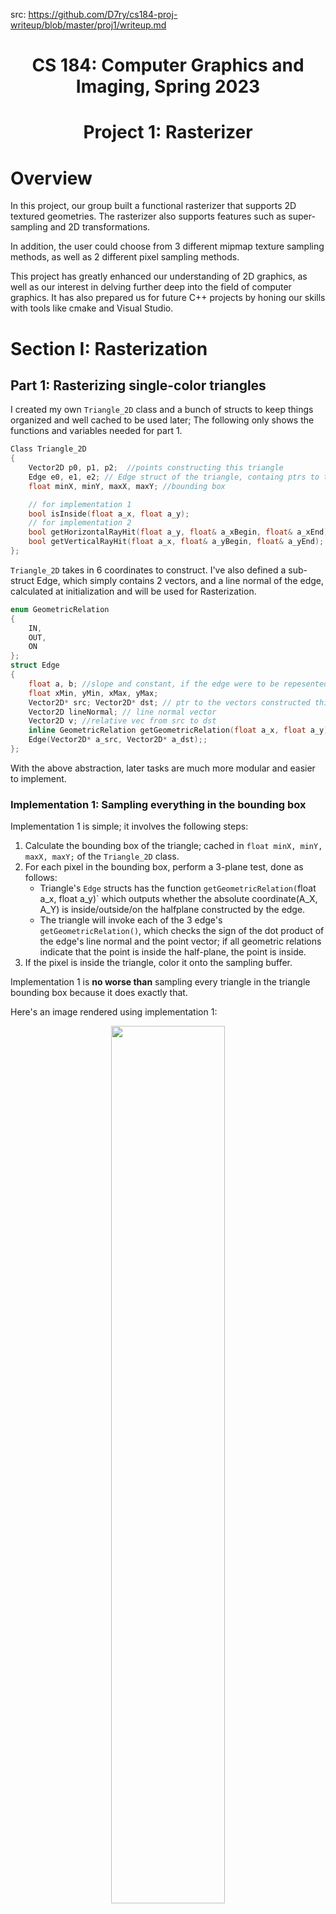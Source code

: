 src: https://github.com/D7ry/cs184-proj-writeup/blob/master/proj1/writeup.md
<h1 align="center">CS 184: Computer Graphics and Imaging, Spring 2023</h1>
<h1 align="center">Project 1: Rasterizer</h1>

# Overview
In this project, our group built a functional rasterizer that supports 2D textured geometries. The rasterizer also supports features such as super-sampling and 2D transformations. 

In addition, the user could choose from 3 different mipmap texture sampling methods, as well as 2 different pixel sampling methods.

This project has greatly enhanced our understanding of 2D graphics, as well as our interest in delving further deep into the field of computer graphics. It has also prepared us for future C++ projects by honing our skills with tools like cmake and Visual Studio.

# Section I: Rasterization

## Part 1: Rasterizing single-color triangles

I created my own `Triangle_2D` class and a bunch of structs to keep things organized and well cached to be used later; The following only shows the functions and variables needed for part 1.
```cpp
Class Triangle_2D
{
	Vector2D p0, p1, p2;  //points constructing this triangle
	Edge e0, e1, e2; // Edge struct of the triangle, containg ptrs to the vectors that construct them
	float minX, minY, maxX, maxY; //bounding box

	// for implementation 1
	bool isInside(float a_x, float a_y);
	// for implementation 2
	bool getHorizontalRayHit(float a_y, float& a_xBegin, float& a_xEnd);
	bool getVerticalRayHit(float a_x, float& a_yBegin, float& a_yEnd);
};
```
`Triangle_2D` takes in 6 coordinates to construct.
I've also defined a sub-struct Edge, which simply contains 2 vectors, and a line normal of the edge, calculated at initialization and will be used for Rasterization.
```cpp
enum GeometricRelation
{
	IN,
	OUT,
	ON
};
struct Edge
{
	float a, b; //slope and constant, if the edge were to be repesented in a 2d coordinate.
	float xMin, yMin, xMax, yMax;
	Vector2D* src; Vector2D* dst; // ptr to the vectors constructed this edge; vectors are stored in Triangle_2D
	Vector2D lineNormal; // line normal vector
	Vector2D v; //relative vec from src to dst
	inline GeometricRelation getGeometricRelation(float a_x, float a_y);
	Edge(Vector2D* a_src, Vector2D* a_dst);;
};
```
With the above abstraction, later tasks are much more modular and easier to implement.

### Implementation 1: Sampling everything in the bounding box
Implementation 1 is simple; it involves the following steps:
1. Calculate the bounding box of the triangle; cached in `float minX, minY, maxX, maxY;` of the `Triangle_2D` class.
2. For each pixel in the bounding box, perform a 3-plane test, done as follows:
	- Triangle's `Edge` structs has the function `getGeometricRelation(`float a_x, float a_y)` which outputs whether the absolute coordinate(A_X, A_Y) is inside/outside/on the halfplane constructed by the edge.
	- The triangle will invoke each of the 3 edge's `getGeometricRelation()`, which checks the sign of the dot product of the edge's line normal and the point vector; if all geometric relations indicate that the point is inside the half-plane, the point is inside.
3. If the pixel is inside the triangle, color it onto the sampling buffer.

Implementation 1 is **no worse than** sampling every triangle in the triangle bounding box because it does exactly that.  

Here's an image rendered using implementation 1:
<div align="center"><img src = "images/P1_Result.png" width="60%"/></div>

### Implementation 2: 2D Raycasting

Implementation 2 differs from implementation 1 in that it only samples 2 precise points for each sample unit, then fills in the pixels without sampling.  
The detailed algorithm goes as follows:
1. Compare the triangle's bounding box's width and height, if width > height, proceed to do vertical ray casts, else, proceed to do horizontal raycasts.
2. Start from one side of the bounding box, and keep doing raycasts vertically/horizontally until reaching the other side of the box; this is implemented through `Triangle_2D::getVerticalRayHit`and `Triangle_2D::getHorizontalRayHit`, which looks for the intersection between pairs of linear functions.

Here is a graphical illustration of the algorithm:
<div align="center">
<img src="images/P1_RayCasting.png" width="60%" text-align = "center"></img>
<figcaption align = "center">the left image has a smaller width than height, which is why the rays are cast vertically.</figcaption>
</div>

Theoretically, this implementation has O(n) speed with n being the min(width, height) of the triangle's bounding box, compared to the O(n2</sup>) complexity of implementation 1. The performance improvement is most noticeable under bigger resolutions.  

Here is a timing comparison(in ticks) between the 2 implementations, both rendering test3, the dragon svg file, under 2560*1440 resolution.  
The numbers below are the differences in `std::clock()` before and after `DrawRend::redraw()` invokes `SVG::draw()`.
<div align="center">
  <table>
    <tr>
      <td></td>
      <td>Native(2K)</td>
      <td>9x SS(8K)</td>
      <td>16x SS(32K)</td>
    </tr>
    <tr>
      <td>Sample Everything</td>
      <td align = "center">32</td>
      <td align = "center">182</td>
      <td align = "center">309</td>
    </tr>
    <tr>
      <td>2D Raycast</td>
      <td align = "center">12</td>
      <td align = "center">31</td>
      <td align = "center">48</td>
    </tr>
  </table>
</div>

further optimizations such as divide-and-conquer can still be made to lower the complexity to O(log<sub>2</sub>n); we plan to implement them in the future.

## Part 2: Antialiasing triangles

Rasterization by sampling inevitably causes jaggies and artifacts around high-frequency samples. **Super-sampling(SS)** is the most naive yet effective way to reduce them: SS simply samples a scaled-up version of the original geometry and scales the sample back down, combining multiple sampled pixels into one, resulting in a much smoother image.

### Implementation

Without super-sampling, the rasterizer's `sample_buffer` is as large as the frame buffer, and drawing onto the frame buffer is a 1-1 mapping process. The rasterization pipeline before SS works as follows:
1. Sample pixels from the triangle using either implementation described in Part 1.
2. Draw the sample buffer onto the frame buffer 1-on-1 at `RasterizerImp::resolve_to_framebuffer()`.

To achieve SS, first, we scale the width and height of the `sample_buffer` by the square root of `sample_rate`,
which made the sample buffer able to contain sample_rate times framebuffer worth of pixels. Algorithmically, this is done by calling `samlpe_buffer.resize(width * height * sample_rate)`, as `samlpe_buffer` is stored as a 1D vector.

The pipeline now looks like this, with green highlighted being the added steps:
1. <span style="color:green;">Scale up the size of sample_buffer by sample_rate.</span>
2. <span style="color:green;">Before initializing <code>Triangle_2D</code>, scale up the coordinates of the triangle, each by sqrt(sample_rate)</span>
3. Sample pixels from the triangle using either implementation described in Part 1.
4. <span style="color:grey;"><s>Draw the sample buffer onto the frame buffer 1-on-1.</s></span>
5. <span style="color:green;">For each pixel to be drawn to the frame buffer, look for the corresponding <code>sample_rate</code> times as many pixels from the sample buffer, and draw the average of the sample pixels' colors onto the frame buffer.

The following is the helper function called in `resolve_to_framebuffer()`, in place of the direct `Color col = sample_buffer[y * width + x];` to draw the average of the sample pixels' colors onto the frame buffer:
```cpp
constexpr float sample_rate_inv(float sample_rate) {
	return 1.f / sample_rate;
}
// Get a color at framebuffer's (X, Y) coordinate, from the sample buffer.
Color RasterizerImp::get_color(size_t x, size_t y) {
	if (x >= width || y >= height || x < 0 || y < 0) {
		return Color::White;
	}
	Color c;
	size_t buffer_x = x * sample_stride; // sample_stride = sqrt(sample_rate)
	size_t buffer_y = y * sample_stride;
	for (int j = buffer_y; j < buffer_y + sample_stride; j++) {
	for (int i = buffer_x; i < buffer_x + sample_stride; i++) {
		c += sample_buffer[j * sample_width + i];
		}
	}
	// Average the color.
	c *= sample_rate_inv(sample_rate);
	return c;
}
```

The following are images rendered without SS and with incrementing levels of SS, from 4x to 16x:
<div align="center">
<table style="max-width: 100%; margin: 50px auto;">
    <tr>
      <td>
        <img src="images/P2_01.png"  width="400px"/>
        <figcaption align="center">No SS</figcaption>
      </td>
      <td>
        <img src="images/P2_04.png" width="400px"/>
        <figcaption align="center">4X SS</figcaption>
      </td>
      <td>
        <img src="images/P2_16.png"  width="400px"/>
        <figcaption align="center">16X SS</figcaption>
    </tr>
    <br>
  </table>
</div>

The result of the supersized-averaged-downsized image has much smoother edges. This is because pixels on the frame buffer now convey a much more accurate representation of the original geometry, taking into account the average of details missed in none-SS rasterizations, such as the sharp triangular edge that no-ss rasterization lacked the precision to sample.

### Part 3: Transforms

Transforms allow creators to easily manipulate geometries, creating different combinations. Here is a transformed cube man:

<div align = "center"><img src="images/P3_NoSkipLegDay.png" width="50%"></img>
  <figcaption>The cube man is waving his hand saying hello, which is done by rotating and translating both arms in opposite directions.<br> The cubeman's legs are also scaled up because he never skips leg day.</figcaption>
</div>

# Section II: Sampling

For the following parts, texture sampling functions are implemented as lambdas, whose pointers are passed to:
```cpp
void RasterizerImp::rasterize_triangle_native(
      float x0, float y0, 
      float x1, float y1, 
      float x2, float y2, 
      //Function pointer to return the color at samplebuffer coordinates X and Y
      std::function<Color(double, double, Triangle_2D*)> getColor, 
      //UV coordinates, may be unused
      float u0, float v0,
      float u1, float v1,
      float u2, float v2) 
```
To avoid repetitive code.

## Part 4: Barycentric coordinates

Simply put, the barycentric coordinates of a triangle are a 3-dimensional coordinate system to express the relative position of a point, usually within the triangle.  
The three coordinates are alpha, beta, and gamma, the sum of which is always 1; in addition, the sum of barycentric coordinates multiplied by the corresponding vertex's coordinates is always the point's absolute position.  

Here is an optimized algorithm to calculate the barycentric coordinates of a point within a triangle:
```cpp
Triangle_2D::getBarycentricCoords(float a_x, float a_y, float& r_alpha, float& r_beta, float& r_gamma)
{
	Vector2D v = Vector2D(a_x, a_y);
	Vector2D v2 = v - p0;
	float d20 = dot(v2, v0);
	float d21 = dot(v2, v1);
	r_beta = clamp((d11 * d20 - d01 * d21) / denom, 0.0f, 1.0f);
	r_gamma = clamp((d00 * d21 - d01 * d20) / denom, 0.0f, 1.0f);
	r_alpha = clamp(1.0f - r_beta - r_gamma, 0.0f, 1.0f);
}
```
Various variables depending only on the triangle are being cached as member variables of `Triangle_2D`
```cpp
class Triangle_2D
{
	...
	Vector2D v0, v1;
	float d00, d01, d11;
	float denom;
	...
}
Triangle_2D::Triangle_2D(...) {
	// cache variables
	v0 = p1 - p0, v1 = p2 - p0,
	d00 = dot(v0, v0);
	d01 = dot(v0, v1);
	d11 = dot(v1, v1);
	denom = d00 * d11 - d01 * d01;
}
```

Barycentric coordinates are especially useful in texture & color blending. For example, in the following triangle, each vertex has its distinct color of either R, G, or B. Every pixel is colored based on its corresponding coordinates: the closer the pixel is to one vertex(the bigger the corresponding coordinate is), the more of the color of that edge is blended into the pixel. The result is a triangle of smoothly blended color:

<div align="center">
  <image src="images/P4_Triangle.png" width="50%"></image>
</div>

A closer look at the coloring algorithm looks as follows:
```cpp
Color c1, c2, c3; // colors of the vertices
auto getInterpolatedColor = [c0, c1, c2](int x, int y, Triangle_2D* t) -> Color {
	float alpha, beta, gamma;
	t->getBarycentricCoords(x + 0.5, y + 0.5, alpha, beta, gamma);
	return alpha * c0 + beta * c1 + gamma * c2;
};
```


## Part 5: "Pixel sampling" for texture mapping

2D models are simply polygons. One could fill in colors to the polygon, but the polygon still appears to be but a geometry. Think of a polygon as a "canvas"; the artist needs to print as much detail as possible onto the canvas to make it look like a real object. Instead of painting onto the "canvas" pixel by pixel, we first create a new reference painting,
**texture**, and then print the texture onto the model.

Separating the model from the texture allows the model to be easily scalable and modifiable, using algorithms to adapt models of different sizing to the same texture; the process of adapting the texture to the model is called **texture mapping**.  

Adapting texture to model is analogous to adapting geometry to screen space, the latter is done through **rasterization** by sampling, and the former has a more direct name: **pixel sampling**.  

The idea behind **pixel sampling** is simple: every pixel of a geometry has a 2D relative coordinate called **UV coordinate**, which maps to a specific coordinate on the texture. 
By sampling the texture at the UV coordinate of each pixel using various sampling methods(more on this in Part 6), we can obtain a color for each pixel, and then fill in the pixel with that color.  

**Nearest neighbor** and **Bilinear interpolation** are two prevalent sampling methods. 

While nearest neighbor directly samples the point on texture closest to the given UV coordinate, bilinear interpolation can be seen as the anti-aliasing technique for pixel sampling: It samples the four points closest to the given UV coordinate and then blends the colors of the four points together; the closer the point is to the UV coordinate, the more color from the point gets blended in. The result is a smoother texture at the cost of four times more texture accesses and arithmetic operations.

### Implementation

#### Getting UV coordinates
As discussed above, to obtain UV coordinates, first we obtain the barycentric coordinates of the pixel using the member function `Triangle_2D::getBarycentricCoords(float a_x, float a_y, float& r_alpha, float& r_beta, float& r_gamma)`  

To convert the barycentric coords into UV coords, we perform a blending algorithm similar to color blending discussed in part 4, where we multiply the UV coordinates of each vertex by the corresponding barycentric coordinate, and then sum them up:

```cpp
void RasterizerImp::Triangle_2D::getUV(float a_x, float a_y, Vector2D& r_uv)
{
	float alpha, beta, gamma;
	this->getBarycentricCoords(a_x, a_y, alpha, beta, gamma);
	r_uv = alpha * uv0 + beta * uv1 + gamma * uv2;
};
```

Once we have the UV coordinates, proceed to the next stage of the pipeline by calling `Texture::sample()` with the UV coordinates as a part of the argument.  

`Texture::sample()` then invokes different sampling methods: nearest neighbor and bilinear interpolation, depending on the setting. Note that regardless of the pixel sampling method, we will always be sampling once from the highest resolution texture(mipmap level 0); More sophisticated level sample methods will be discussed in Part 6.

#### Impl: Nearest Neighbor

For nearest neighbor, we simply round the UV coordinates to the nearest integer, and then sample the texture at the corresponding mipmap coordinate by scaling the UV coordinates by the mipmap level's width and height.

```cpp
Color Texture::sample_nearest(Vector2D uv, int level) {
	auto& mip = mipmap[level];
	return mip.get_texel(round(uv.x * mip.width), round(uv.y * mip.height));
}
```

#### Impl: Bilinear Interpolation

As discussed above, bilinear interpolation samples the four points closest to the UV coordinate and then blends the colors of the four points through lerping.  

```cpp
Color Texture::sample_bilinear(Vector2D uv, int level) {
	auto& mip = mipmap[level];
	float x = uv.x * mip.width;
	float y = uv.y * mip.height;
	float x0 = floor(x), x1 = ceil(x), y0 = floor(y), y1 = ceil(y);
	Color c00 = mip.get_texel(x0, y0);
	Color c01 = mip.get_texel(x0, y1);
	Color c10 = mip.get_texel(x1, y0);
	Color c11 = mip.get_texel(x1, y1);

	Color c0 = lerp(c00, c01, y - y0);
	Color c1 = lerp(c10, c11, y - y0);
	return lerp(c0, c1, x - x0);
}
```
### Results and Comparison

The following are four screenshots generated using nearest sampling and bilinear sampling at different SS levels, which illustrate their differences:  

<div align="center">
  <table style="width=100%">
    <tr>
      <td>
        <img src="images/P5_Nearest_0SS.png" align="center" width="400px"/>
        <figcaption align="center">Nearest, no SS</figcaption>
      </td>
      <td>
        <img src="images/P5_Bilinear_0SS.png" align="center" width="400px"/>
        <figcaption align="center">Bilinear, no SS</figcaption>
      </td>
    </tr>
    <br>
    <tr>
      <td>
        <img src="images/P5_Nearest_16SS.png" align="center" width="400px"/>
        <figcaption align="center">Nearest, 16x SS</figcaption>
      </td>
      <td>
        <img src="images/P5_Bilinear_16SS.png" align="center" width="400px"/>
        <figcaption align="center">Bilinear, 16x SS</figcaption>
      </td>
    </tr>
  </table>
</div>

As shown through the pixel inspector, regardless of the SS rate, bilinear interpolation delivers a much smoother longitudinal&latitudial line.  

Under the native resolution, the lines are intermittent points under nearest neighbor sampling, but the bilinear interpolation method successfully renders the contour of the lines.  

Bilinear interpolation still wins under a higher sampling rate; the lines it renders are less jagged than the counterpart.  

Looking at the overall picture, bilinear interpolation renders a much smoother image.  
Their differences are most noticeable at places where texture color changes abruptly: e.g. near a thin line like the longitudinal&latitudinal line.  

The rationale behind is similar to the anti-aliasing technique: the lower the frequency achieved using blending, the smoother the jags-usually occurring at high-frequency areas-are rendered.

## Part 6: "Level sampling" with mipmaps for texture mapping

As discussed in part 5, texture sampling can have artifacts at high-frequency areas for which the model has less than enough pixels to sample. We've discussed 2 ways to minimize the artifacts: super-sampling and interpolated pixel sampling. "Level sampling" is a third way to do so, which comes with its own set of advantages and drawbacks.  

The idea behind level sampling is simple: instead of sampling from the highest resolution texture all the time(as in part 5), we sample from a down-sampled version of the texture (A.K.A. mipmap) depending on the distance between the pixel and the camera. This gives 3 main benefits:
1. Performance. Sampling from a lower-resolution texture is much faster than sampling from a higher-resolution texture.
2. Visual quality. Sampling from a lower resolution texture can reduce the artifacts caused by high-frequency areas, which have been pre-processed during the compression where high-frequency areas are filtered and blended.
3. Memory. Lower-resolution textures simply take up less memory, however, storing mipmap costs an additional 1/3 of the original texture's space.

### Implementation
To accommodate for 6 different combinations of level sampling, `Texture::sample()` has been restructured:
```cpp
Color Texture::sample(const SampleParams& sp) {
  switch (sp.lsm) {
  case LevelSampleMethod::L_ZERO: //level defaults to 0
      {
          switch (sp.psm) {
          case PixelSampleMethod::P_LINEAR:...
          case PixelSampleMethod::P_NEAREST:...
          }
      }
      break;
  case LevelSampleMethod::L_NEAREST:
      {
          switch (sp.psm) {
          case PixelSampleMethod::P_LINEAR:...
          case PixelSampleMethod::P_NEAREST:...
          }
      }
      break;
  case LevelSampleMethod::L_LINEAR: // most mind-boggling one
      {
          switch (sp.psm) {
          case PixelSampleMethod::P_LINEAR:...
          case PixelSampleMethod::P_NEAREST:...
          }
      }
      break;
  }
  // return magenta for invalid level
  return Color(1, 0, 1);
}
```

#### Getting mipmap level
Regardless of the specific texture sampling method we use, first, we need to approximate the nearest mipmap level to the pixel by calculating the texture footprint. To do so, we calculate the UV of points next to the point to be sampled and approximate the derivative of UV at the point. 

This is done at the rasterizer part of the pipeline, where we have access to the triangle's UV coordinates:

```cpp
SampleParams sp;
auto getTexture = [tex, sp](double x, double y, Triangle_2D* t) mutable -> Color {
  t->getUV(x, y, sp.p_uv);
  // ready x_dUV and y_dUV for mipmap level calculation.
  if (sp.lsm != LevelSampleMethod::L_ZERO) { 
  // look for nearest uv that's not out of bound
    int dx = t->isInside(x + 1, y) ? 1 : -1;
    int dy = t->isInside(x, y + 1) ? 1 : -1;
    t->getUV(x + dx, y, sp.p_dx_uv); // uv of nearest x coordinate
    t->getUV(x, y + dy, sp.p_dy_uv); // uv of nearest y coordinate
    sp.p_dx_uv -= sp.p_uv;
    sp.p_dy_uv -= sp.p_uv;
  }
  return tex.sample(sp);
};
```

In the texture sampler part of the pipeline, we take the texture footprint and, using the scaled UV, calculate the mipmap level with the normalized UV:

```cpp
float Texture::get_level(const SampleParams& sp) {
  bool linear = false; // do not round the level if linear.
  switch (sp.lsm) {
    case LevelSampleMethod::L_ZERO: // always return 0
    return 0; break; 
    case LevelSampleMethod::L_NEAREST:
    linear = false; break;
    case LevelSampleMethod::L_LINEAR:
    linear = true; break;
  }
  Vector2D dxUV_Scaled = sp.p_dx_uv * width, dyUV_Scaled = sp.p_dy_uv * height;
  double L = max(dxUV_Scaled.norm(), dyUV_Scaled.norm()); // norm = sqrt(x**2 + y**2)
  float d = clamp(static_cast<float>(log2(L)), 0.f, static_cast<float>(mipmap.size() - 1));
  if (linear) { return d;}
  else { return round(d);}
}
```

The level of the returned function is not rounded for bilinear level sampling, which will be discussed later.

#### Nearest Level  

Nearest-level sampling is implemented the same as 0th-level sampling. The texture sampler takes the output of `get_level()` and samples from the mipmap of the corresponding level. `get_texel()` provides a nice abstraction so we don't need to worry about mipmap's width and height.

```cpp
case LevelSampleMethod::L_NEAREST:
{
    switch (sp.psm) {
    case PixelSampleMethod::P_LINEAR:
        return sample_bilinear(sp.p_uv, int(get_level(sp))); break;
    case PixelSampleMethod::P_NEAREST:
        return sample_nearest(sp.p_uv, int(get_level(sp))); break;
    }
}
break;
```

#### Bilinear Interpolated Level
Bilinear interpolated level sampling works analogously to that pixel sampling. Instead of sampling from a single texel, we sample from 2 adjacent texels in the mipmap level, and interpolate the result using `lerp()`:
```cpp
case LevelSampleMethod::L_LINEAR: // most mind-boggling one
{
    float level = get_level(sp);
    int l0 = floor(level), l1 = ceil(level); // 2 adjacent levels
    Color c0, c1;
    switch (sp.psm) {
    case PixelSampleMethod::P_LINEAR:
        c0 = sample_bilinear(sp.p_uv, l0);
        c1 = sample_bilinear(sp.p_uv, l1);
        break;
    case PixelSampleMethod::P_NEAREST:
        c0 = sample_nearest(sp.p_uv, l0);
        c1 = sample_nearest(sp.p_uv, l1);
        break;
    }
return lerp(c0, c1, level - l0);
}
```
Bilinear level sampling can be further combined with bilinear texture sampling, leading the trilinear sampling with the best quality at the cost of performance.

To compare and contrast pixel sampling, level sampling, and supersampling:

Supersampling achieves the best quality by compressing multiple pixels into one at the most performance cost.

Bilinear pixel sampling is less performance intensive by sampling from 4 adjacent texels; it provides some quality improvement over nearest pixel sampling.

Level sampling(nearest/bilinear) is the best of both worlds: it provides a decent quality improvement over bilinear pixel sampling and is less performance intensive than supersampling. It takes extra space to store the mipmap but saves unnecessary memory access. For nearest-level sampling, the quality improvement comes with little cost, as the frequency filter is applied during mipmap generation. For bilinear-level sampling, quality improvement is still a good trade-off.

The visual difference is best illustrated by the following images, generated with different combinations of pixel and level sampling methods.

<div align="center">
  <table style="width=100%">
    <tr>
      <td>
        <img src="images/P6_L_Zero_P_Nearest.png" align="center" width="400px"/>
        <figcaption align="center">L_ZERO, P_NEAREST</figcaption>
      </td>
      <td>
        <img src="images/P6_L_Zero_P_Linear.png" align="center" width="400px"/>
        <figcaption align="center">L_ZERO, P_LINEAR</figcaption>
      </td>
    </tr>
    <br>
    <tr>
      <td>
        <img src="images/P6_L_Nearest_P_Nearest.png" align="center" width="400px"/>
        <figcaption align="center">L_NEAREST, P_NEAREST</figcaption>
      </td>
      <td>
        <img src="images/P6_L_Nearest_P_Linear.png" align="center" width="400px"/>
        <figcaption align="center">L_NEAREST, P_LINEAR</figcaption>
      </td>
    </tr>
  </table>
</div>
